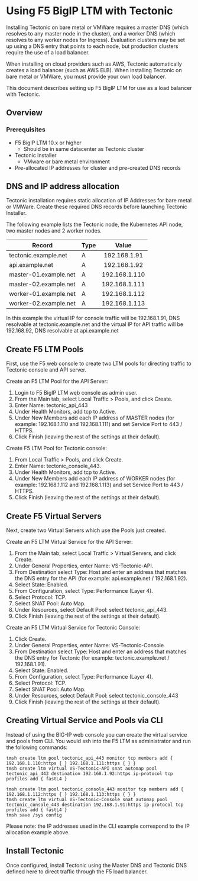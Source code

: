 # Using F5 BigIP LTM with Tectonic

Installing Tectonic on bare metal or VMWare requires a master DNS (which resolves to any master node in the cluster), and a worker DNS (which resolves to any worker nodes for Ingress). Evaluation clusters may be set up using a DNS entry that points to each node, but production clusters require the use of a load balancer.

When installing on cloud providers such as AWS, Tectonic automatically creates a load balancer (such as AWS ELB). When installing Tectonic on bare metal or VMWare, you must provide your own load balancer.

This document describes setting up F5 BigIP LTM for use as a load balancer with Tectonic.

## Overview

### Prerequisites

- F5 BigIP LTM 10.x or higher
  - Should be in same datacenter as Tectonic cluster
- Tectonic installer
  - VMware or bare metal environment
- Pre-allocated IP addresses for cluster and pre-created DNS records

## DNS and IP address allocation

Tectonic installation requires static allocation of IP Addresses for bare metal or VMWare. Create these required DNS records before launching Tectonic Installer.

The following example lists the Tectonic node, the Kubernetes API node, two master nodes and 2 worker nodes.

| Record | Type | Value |
|------|-------------|:-----:|
|tectonic.example.net | A | 192.168.1.91 |
|api.example.net | A | 192.168.1.92 |
|master-01.example.net | A | 192.168.1.110 |
|master-02.example.net | A | 192.168.1.111 |
|worker-01.example.net | A | 192.168.1.112 |
|worker-02.example.net | A | 192.168.1.113 |

In this example the virtual IP for console traffic will be 192.168.1.91, DNS resolvable at tectonic.example.net and the virtual IP for API traffic will be 192.168.92, DNS resolvable at api.example.net

## Create F5 LTM Pools

First, use the F5 web console to create two LTM pools for directing traffic to Tectonic console and API server.

Create an F5 LTM Pool for the API Server:
1. Login to F5 BigIP LTM web console as admin user.
1. From the Main tab, select Local Traffic > Pools, and click Create.
1. Enter Name: tectonic_api_443
1. Under Health Monitors, add tcp to Active.
1. Under New Members add each IP address of MASTER nodes (for example: 192.168.1.110 and 192.168.1.111) and set Service Port to 443 / HTTPS.
1. Click Finish (leaving the rest of the settings at their default).

Create F5 LTM Pool for Tectonic console:
1. From Local Traffic > Pools, and click Create.
1. Enter Name: tectonic_console_443.
1. Under Health Monitors, add tcp to Active.
1. Under New Members add each IP address of WORKER nodes (for example: 192.168.1.112 and 192.168.1.113) and set Service Port to 443 / HTTPS.
1. Click Finish (leaving the rest of the settings at their default).

## Create F5 Virtual Servers

Next, create two Virtual Servers which use the Pools just created.

Create an F5 LTM Virtual Service for the API Server:
1. From the Main tab, select Local Traffic > Virtual Servers, and click Create.
1. Under General Properties, enter Name: VS-Tectonic-API.
1. From Destination select Type: Host and enter an address that matches the DNS entry for the API (for example: api.example.net / 192.168.1.92).
1. Select State: Enabled.
1. From Configuration, select Type: Performance (Layer 4).
1. Select Protocol: TCP.
1. Select SNAT Pool: Auto Map.
1. Under Resources, select Default Pool: select tectonic_api_443.
1. Click Finish (leaving the rest of the settings at their default).

Create an F5 LTM Virtual Service for Tectonic Console:
1. Click Create.
1. Under General Properties, enter Name: VS-Tectonic-Console
1. From Destination select Type: Host and enter an address that matches the DNS entry for Tectonic (for example: tectonic.example.net / 192.168.1.91).
1. Select State: Enabled.
1. From Configuration, select Type: Performance (Layer 4).
1. Select Protocol: TCP.
1. Select SNAT Pool: Auto Map.
1. Under Resources, select Default Pool: select tectonic_console_443
1. Click Finish (leaving the rest of the settings at their default).

## Creating Virtual Service and Pools via CLI

Instead of using the BIG-IP web console you can create the virtual service and pools from CLI.  You would ssh into the F5 LTM as administrator and run the following commands:

```
tmsh create ltm pool tectonic_api_443 monitor tcp members add { 192.168.1.110:https { } 192.168.1.111:https { } }
tmsh create ltm virtual VS-Tectonic-API snat automap pool tectonic_api_443 destination 192.168.1.92:https ip-protocol tcp profiles add { fastL4 }

tmsh create ltm pool tectonic_console_443 monitor tcp members add { 192.168.1.112:https { } 192.168.1.113:https { } }
tmsh create ltm virtual VS-Tectonic-Console snat automap pool tectonic_console_443 destination 192.168.1.91:https ip-protocol tcp profiles add { fastL4 }
tmsh save /sys config
```

Please note: the IP addresses used in the CLI example correspond to the IP allocation example above.

## Install Tectonic

Once configured, install Tectonic using the Master DNS and Tectonic DNS defined here to direct traffic through the F5 load balancer.

